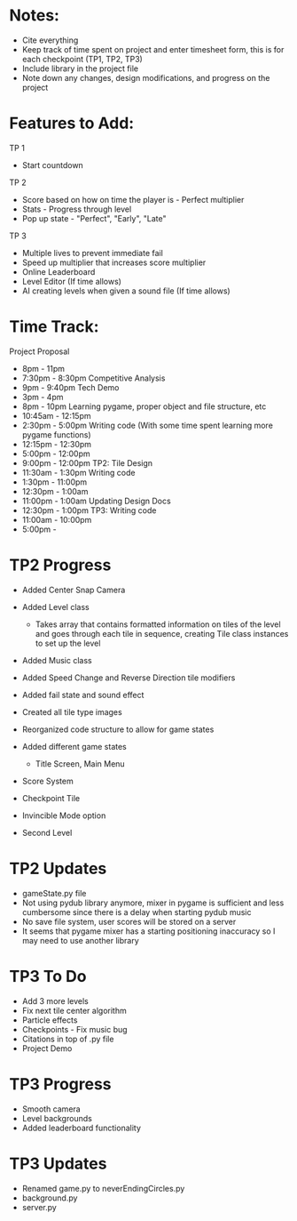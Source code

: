 # Notes:
-	Cite everything
-	Keep track of time spent on project and enter timesheet form, 
	this is for each checkpoint (TP1, TP2, TP3)
-	Include library in the project file
-	Note down any changes, design modifications, and progress on the 
	project



# Features to Add:
TP 1
- 	Start countdown


TP 2
- 	Score based on how on time the player is - Perfect multiplier
- 	Stats - Progress through level
- 	Pop up state - "Perfect", "Early", "Late"


TP 3
-	Multiple lives to prevent immediate fail
- 	Speed up multiplier that increases score multiplier
- 	Online Leaderboard
-	Level Editor (If time allows)
-	AI creating levels when given a sound file (If time allows)



# Time Track:
Project Proposal
-	8pm - 11pm
-	7:30pm - 8:30pm
Competitive Analysis
-	9pm - 9:40pm
Tech Demo
-	3pm - 4pm
-	8pm - 10pm
Learning pygame, proper object and file structure, etc
-	10:45am - 12:15pm
-	2:30pm - 5:00pm
Writing code (With some time spent learning more pygame functions)
-	12:15pm - 12:30pm
-	5:00pm - 12:00pm
-	9:00pm - 12:00pm
TP2:
Tile Design
-	11:30am - 1:30pm
Writing code
-	1:30pm - 11:00pm
-	12:30pm - 1:00am
-	11:00pm - 1:00am
Updating Design Docs
- 	12:30pm - 1:00pm
TP3:
Writing code
-	11:00am - 10:00pm
-	5:00pm - 


# TP2 Progress
-	Added Center Snap Camera
-	Added Level class
	-	Takes array that contains formatted information on tiles
		of the level and goes through each tile in sequence,
		creating Tile class instances to set up the level
-	Added Music class
-	Added Speed Change and Reverse Direction tile modifiers
-	Added fail state and sound effect
-	Created all tile type images
-	Reorganized code structure to allow for game states
-	Added different game states
	-	Title Screen, Main Menu
-	Score System
-	Checkpoint Tile

-	Invincible Mode option
-	Second Level



# TP2 Updates
-	gameState.py file
-	Not using pydub library anymore, mixer in pygame is sufficient and
	less cumbersome since there is a delay when starting pydub music
-	No save file system, user scores will be stored on a server
-	It seems that pygame mixer has a starting positioning inaccuracy
	so I may need to use another library



# TP3 To Do
-	Add 3 more levels
-	Fix next tile center algorithm
-	Particle effects
-	Checkpoints - Fix music bug
-	Citations in top of .py file
-	Project Demo



# TP3 Progress
-	Smooth camera
-	Level backgrounds
-	Added leaderboard functionality



# TP3 Updates
-	Renamed game.py to neverEndingCircles.py
-	background.py
-	server.py